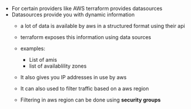 - For certain providers like AWS terraform provides datasources
- Datasources provide you with dynamic information
  - a lot of data is available by aws in a structured format using their api
  - terraform exposes this information using data sources
  - examples:
    - List of amis
    - list of availablility zones

  - It also gives you IP addresses in use by aws
  - It can also used to filter traffic based on a aws region
  - Filtering in aws region can be done using **security groups**